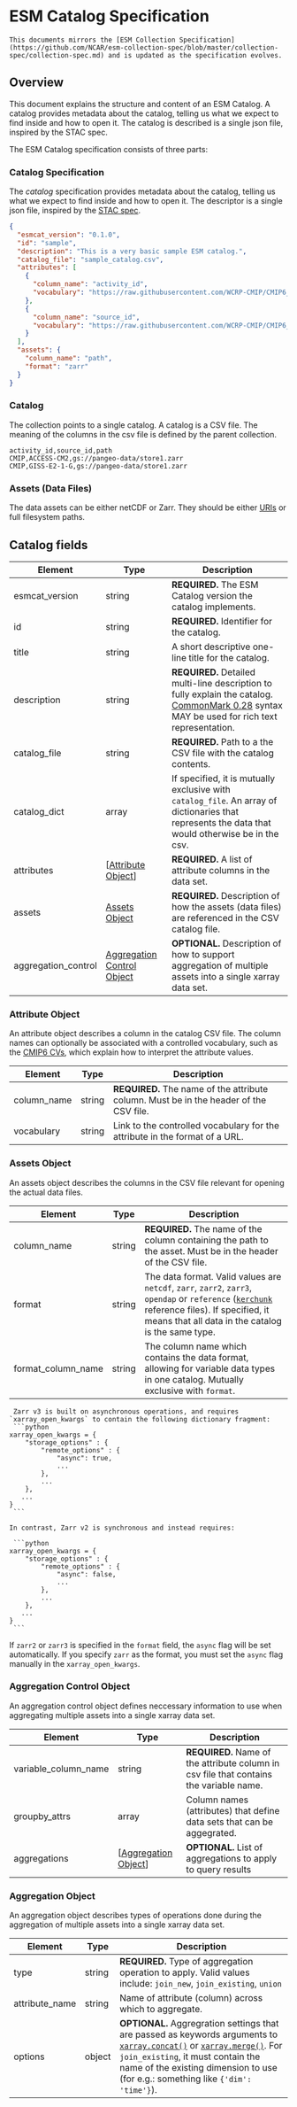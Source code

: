 # ESM Catalog Specification

```{note}
This documents mirrors the [ESM Collection Specification](https://github.com/NCAR/esm-collection-spec/blob/master/collection-spec/collection-spec.md) and is updated as the specification evolves.
```

## Overview

This document explains the structure and content of an ESM Catalog.
A catalog provides metadata about the catalog, telling us what we expect to find inside and how to open it.
The catalog is described is a single json file, inspired by the STAC spec.

The ESM Catalog specification consists of three parts:

### Catalog Specification

The _catalog_ specification provides metadata about the catalog, telling us what we expect to find inside and how to open it.
The descriptor is a single json file, inspired by the [STAC spec](https://github.com/radiantearth/stac-spec).

```json
{
  "esmcat_version": "0.1.0",
  "id": "sample",
  "description": "This is a very basic sample ESM catalog.",
  "catalog_file": "sample_catalog.csv",
  "attributes": [
    {
      "column_name": "activity_id",
      "vocabulary": "https://raw.githubusercontent.com/WCRP-CMIP/CMIP6_CVs/master/CMIP6_activity_id.json"
    },
    {
      "column_name": "source_id",
      "vocabulary": "https://raw.githubusercontent.com/WCRP-CMIP/CMIP6_CVs/master/CMIP6_source_id.json"
    }
  ],
  "assets": {
    "column_name": "path",
    "format": "zarr"
  }
}
```

### Catalog

The collection points to a single catalog.
A catalog is a CSV file.
The meaning of the columns in the csv file is defined by the parent collection.

```
activity_id,source_id,path
CMIP,ACCESS-CM2,gs://pangeo-data/store1.zarr
CMIP,GISS-E2-1-G,gs://pangeo-data/store1.zarr
```

### Assets (Data Files)

The data assets can be either netCDF or Zarr.
They should be either [URIs](https://en.wikipedia.org/wiki/Uniform_Resource_Identifier) or full filesystem paths.

## Catalog fields

| Element             | Type                                                      | Description                                                                                                                                                            |
| ------------------- | --------------------------------------------------------- | ---------------------------------------------------------------------------------------------------------------------------------------------------------------------- |
| esmcat_version      | string                                                    | **REQUIRED.** The ESM Catalog version the catalog implements.                                                                                                          |
| id                  | string                                                    | **REQUIRED.** Identifier for the catalog.                                                                                                                              |
| title               | string                                                    | A short descriptive one-line title for the catalog.                                                                                                                    |
| description         | string                                                    | **REQUIRED.** Detailed multi-line description to fully explain the catalog. [CommonMark 0.28](http://commonmark.org/) syntax MAY be used for rich text representation. |
| catalog_file        | string                                                    | **REQUIRED.** Path to a the CSV file with the catalog contents.                                                                                                        |
| catalog_dict        | array                                                     | If specified, it is mutually exclusive with `catalog_file`. An array of dictionaries that represents the data that would otherwise be in the csv.                      |
| attributes          | [[Attribute Object](#attribute-object)]                   | **REQUIRED.** A list of attribute columns in the data set.                                                                                                             |
| assets              | [Assets Object](#assets-object)                           | **REQUIRED.** Description of how the assets (data files) are referenced in the CSV catalog file.                                                                       |
| aggregation_control | [Aggregation Control Object](#aggregation-control-object) | **OPTIONAL.** Description of how to support aggregation of multiple assets into a single xarray data set.                                                              |

### Attribute Object

An attribute object describes a column in the catalog CSV file.
The column names can optionally be associated with a controlled vocabulary, such as the [CMIP6 CVs](https://github.com/WCRP-CMIP/CMIP6_CVs), which explain how to interpret the attribute values.

| Element     | Type   | Description                                                                            |
| ----------- | ------ | -------------------------------------------------------------------------------------- |
| column_name | string | **REQUIRED.** The name of the attribute column. Must be in the header of the CSV file. |
| vocabulary  | string | Link to the controlled vocabulary for the attribute in the format of a URL.            |

### Assets Object

An assets object describes the columns in the CSV file relevant for opening the actual data files.

| Element            | Type   | Description                                                                                                                                                                                                                              |
| ------------------ | ------ | ---------------------------------------------------------------------------------------------------------------------------------------------------------------------------------------------------------------------------------------- |
| column_name        | string | **REQUIRED.** The name of the column containing the path to the asset. Must be in the header of the CSV file.                                                                                                                            |
| format             | string | The data format. Valid values are `netcdf`, `zarr`, `zarr2`, `zarr3`, `opendap` or `reference` ([`kerchunk`](https://github.com/fsspec/kerchunk) reference files). If specified, it means that all data in the catalog is the same type. |
| format_column_name | string | The column name which contains the data format, allowing for variable data types in one catalog. Mutually exclusive with `format`.                                                                                                       |

````{note}
 Zarr v3 is built on asynchronous operations, and requires `xarray_open_kwargs` to contain the following dictionary fragment:
 ```python
xarray_open_kwargs = {
    "storage_options" : {
        "remote_options" : {
            "async": true,
            ...
        },
        ...
    },
   ...
}
 ```

In contrast, Zarr v2 is synchronous and instead requires:

 ```python
xarray_open_kwargs = {
    "storage_options" : {
        "remote_options" : {
            "async": false,
            ...
        },
        ...
    },
   ...
}
 ```
````

If `zarr2` or `zarr3` is specified in the `format` field, the `async` flag will be set automatically. If you specify `zarr` as the format, you must set the `async` flag manually in the `xarray_open_kwargs`.

### Aggregation Control Object

An aggregation control object defines neccessary information to use when aggregating multiple assets into a single xarray data set.

| Element              | Type                                        | Description                                                                             |
| -------------------- | ------------------------------------------- | --------------------------------------------------------------------------------------- |
| variable_column_name | string                                      | **REQUIRED.** Name of the attribute column in csv file that contains the variable name. |
| groupby_attrs        | array                                       | Column names (attributes) that define data sets that can be aggegrated.                 |
| aggregations         | [[Aggregation Object](#aggregation-object)] | **OPTIONAL.** List of aggregations to apply to query results                            |

### Aggregation Object

An aggregation object describes types of operations done during the aggregation of multiple assets into a single xarray data set.

| Element        | Type   | Description                                                                                                                                                                                                                                                                                                                                                                                          |
| -------------- | ------ | ---------------------------------------------------------------------------------------------------------------------------------------------------------------------------------------------------------------------------------------------------------------------------------------------------------------------------------------------------------------------------------------------------- |
| type           | string | **REQUIRED.** Type of aggregation operation to apply. Valid values include: `join_new`, `join_existing`, `union`                                                                                                                                                                                                                                                                                     |
| attribute_name | string | Name of attribute (column) across which to aggregate.                                                                                                                                                                                                                                                                                                                                                |
| options        | object | **OPTIONAL.** Aggregration settings that are passed as keywords arguments to [`xarray.concat()`](https://xarray.pydata.org/en/stable/generated/xarray.concat.html) or [`xarray.merge()`](https://xarray.pydata.org/en/stable/generated/xarray.merge.html#xarray.merge). For `join_existing`, it must contain the name of the existing dimension to use (for e.g.: something like `{'dim': 'time'}`). |
